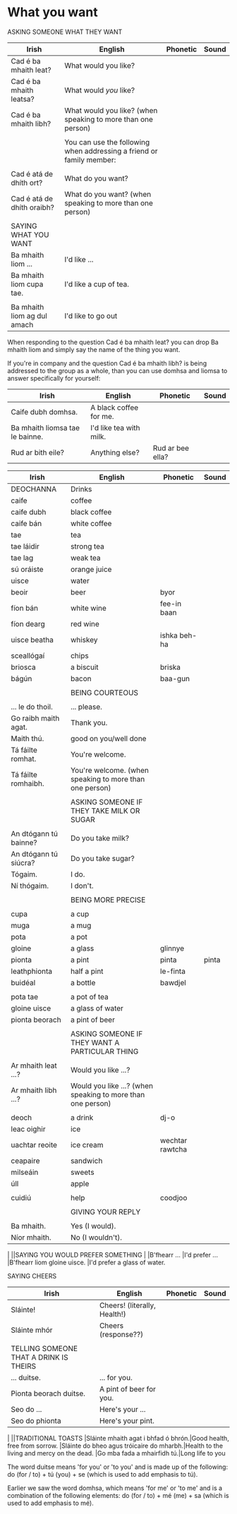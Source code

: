 # What you want

ASKING SOMEONE WHAT THEY WANT

|Irish|English|Phonetic|Sound|
|------|-------|--------|-----|
|Cad é ba mhaith leat? |What would you like?
|Cad é ba mhaith leatsa? |What would *you* like?
|Cad é ba mhaith libh? |What would you like? (when speaking to more than one person)
||
||You can use the following when addressing a friend or family member:
||
|Cad é atá de dhíth ort? |What do you want?
|Cad é atá de dhíth oraibh? |What do you want? (when speaking to more than one person)
||
|SAYING WHAT YOU WANT
|Ba mhaith liom ... |I'd like ...
|Ba mhaith liom cupa tae. |I'd like a cup of tea.
||
|Ba mhaith liom ag dul amach |I'd like to go out


When responding to the question Cad é ba mhaith leat? you can drop Ba mhaith liom and simply say the name of the thing you want.

If you're in company and the question Cad é ba mhaith libh? is being addressed to the group as a whole, than you can use domhsa and liomsa to answer specifically for yourself:

|Irish|English|Phonetic|Sound|
|------|-------|--------|-----|
|Caife dubh domhsa. |A black coffee for me.
|Ba mhaith liomsa tae le bainne. |I'd like tea with milk.
|Rud ar bith eile?| Anything else?  |Rud ar bee ella?

|Irish|English|Phonetic|Sound|
|------|-------|--------|-----|
|DEOCHANNA |Drinks
|caife	|coffee
|caife dubh	|black coffee
|caife bán	|white coffee
|tae	|tea
|tae láidir	|strong tea
|tae lag	|weak tea
|sú oráiste	|orange juice
|uisce	|water
|beoir	|beer|byor
|fíon bán	|white wine|fee-in baan
|fíon dearg	|red wine
|uisce beatha	|whiskey|ishka beh-ha
|sceallógaí|chips
|briosca|a biscuit|briska
|bágún|bacon|baa-gun
||
||BEING COURTEOUS
||
|... le do thoil. |... please.
|Go raibh maith agat. |Thank you.
|Maith thú. |good on you/well done
|Tá fáilte romhat. |You're welcome.
|Tá fáilte romhaibh. |You're welcome. (when speaking to more than one person)
||
||ASKING SOMEONE IF THEY TAKE MILK OR SUGAR
||
|An dtógann tú bainne? |Do you take milk?
|An dtógann tú siúcra? |Do you take sugar?
|Tógaim. |I do.
|Ní thógaim. |I don't.
||
||BEING MORE PRECISE
||
|cupa|a cup
|muga|a mug
|pota|a pot
|gloine|a glass|glinnye
|pionta|a pint|pinta|pinta
|leathphionta|half a pint|le-finta
|buidéal|a bottle|bawdjel
||
|pota tae|a pot of tea
|gloine uisce	|a glass of water
|pionta beorach	|a pint of beer|
||
||ASKING SOMEONE IF THEY WANT A PARTICULAR THING
||
|Ar mhaith leat ...? |Would you like ...?
|Ar mhaith libh ...? |Would you like ...? (when speaking to more than one person)
||
|deoch	|a drink|dj-o
|leac oighir	|ice
|uachtar reoite|ice cream|wechtar rawtcha
|ceapaire|sandwich
|milseáin|sweets
|úll|apple
||
|cuidiú|help|coodjoo
||
||GIVING YOUR REPLY
||
|Ba mhaith. |Yes (I would).
|Níor mhaith. |No (I wouldn't).
|
||SAYING YOU WOULD PREFER SOMETHING
|
|B'fhearr ... |I'd prefer ...
|B'fhearr liom gloine uisce. |I'd prefer a glass of water.


SAYING CHEERS


|Irish|English|Phonetic|Sound|
|------|-------|--------|-----|
|Sláinte! |Cheers! (literally, Health!)
|Sláinte mhór|Cheers (response??)
||
|TELLING SOMEONE THAT A DRINK IS THEIRS
|... duitse. |... for you.
|Pionta beorach duitse. |A pint of beer for you.
|Seo do ... |Here's your ...
|Seo do phionta |Here's your pint.
|
||TRADITIONAL TOASTS
|Sláinte mhaith agat i bhfad ó bhrón.|Good health, free from sorrow.
|Sláinte do bheo agus tróicaire do mharbh.|Health to the living and mercy on the dead.
|Go mba fada a mhairfidh tú.|Long life to you


The word duitse means 'for you' or 'to you' and is made up of the following:
do (for / to) + tú (you) + se (which is used to add emphasis to tú).

Earlier we saw the word domhsa, which means 'for me' or 'to me' and is a combination of the following elements:
do (for / to) + mé (me) + sa (which is used to add emphasis to mé).
